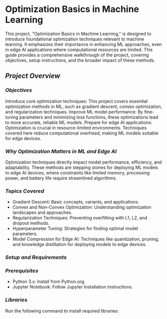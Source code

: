 # Optimization Basics in Machine Learning
This project, "Optimization Basics in Machine Learning," is designed to introduce foundational optimization techniques relevant to machine learning. It emphasizes their importance in enhancing ML approaches, even in edge AI applications where computational resources are limited. This guide provides a comprehensive walkthrough of the project, covering objectives, setup instructions, and the broader impact of these methods.

## *Project Overview*
### *Objectives*
Introduce core optimization techniques: This project covers essential optimization methods in ML, such as gradient descent, convex optimization, and regularization techniques.
Improve ML model performance: By fine-tuning parameters and minimizing loss functions, these optimizations lead to more accurate, reliable ML models.
Prepare for edge AI applications: Optimization is crucial in resource-limited environments. Techniques covered here reduce computational overhead, making ML models suitable for edge devices.

### *Why Optimization Matters in ML and Edge AI*
Optimization techniques directly impact model performance, efficiency, and adaptability. These methods are stepping stones for deploying ML models to edge AI devices, where constraints like limited memory, processing power, and battery life require streamlined algorithms.

### *Topics Covered*
- Gradient Descent: Basic concepts, variants, and applications.
- Convex and Non-Convex Optimization: Understanding optimization landscapes and approaches.
- Regularization Techniques: Preventing overfitting with L1, L2, and dropout methods.
- Hyperparameter Tuning: Strategies for finding optimal model parameters.
- Model Compression for Edge AI: Techniques like quantization, pruning, and knowledge distillation for deploying models to edge devices.
### *Setup and Requirements*
### *Prerequisites*
- Python 3.x: Install from Python.org.
- Jupyter Notebook: Follow Jupyter Installation instructions.
### *Libraries*
Run the following command to install required libraries:
